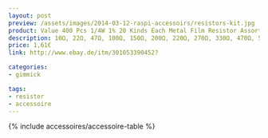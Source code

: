 ```yaml
---
layout: post
preview: /assets/images/2014-03-12-raspi-accessoirs/resistors-kit.jpg
product: Value 400 Pcs 1/4W 1% 20 Kinds Each Metal Film Resistor Assortment Kit Set JM
description: 10Ω, 22Ω, 47Ω, 100Ω, 150Ω, 200Ω, 220Ω, 270Ω, 330Ω, 470Ω, 510Ω, 680Ω, 1KΩ, 2KΩ, 2.2KΩ, 3.3KΩ, 4.7KΩ, 5.1KΩ, 6.8KΩ, 10KΩ, 20KΩ, 47KΩ, 51KΩ, 68KΩ, 100KΩ, 220KΩ, 300KΩ, 470KΩ, 680KΩ, 1M
price: 1,61€
link: http://www.ebay.de/itm/301053390452?

categories:
- gimmick

tags:
- resistor
- accessoire
---
```


{% include accessoires/accessoire-table %}